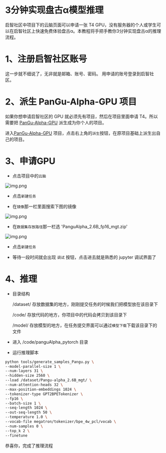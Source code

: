 # 3分钟实现盘古α模型推理

启智社区中项目下的云脑页面可以申请一张 T4 GPU，没有服务器的个人或学生可以在启智社区上快速免费体验盘古α。本教程将手把手教你3分钟实现盘古α的推理流程。

# 1、注册启智社区账号
这一步就不细说了，无非就是邮箱、账号、密码。 用申请的账号登录到启智社区。

# 2、派生 PanGu-Alpha-GPU 项目
如果你想申请启智社区的 GPU 就必须先有项目，然后在项目里面申请 T4。所以需要把 [PanGu-Alpha-GPU](https://openi.pcl.ac.cn/PCL-Platform.Intelligence/PanGu-Alpha-GPU) 
派生成为你个人的项目。

进入[PanGu-Alpha-GPU](https://openi.pcl.ac.cn/PCL-Platform.Intelligence/PanGu-Alpha-GPU) 项目，点击右上角的`派生`按钮，在原项目基础上派生出自己的项目。

# 3、申请GPU

- 点击项目中的`云脑`

![img.png](images/choice-yunnao.png)

- 点击`新建任务`

- 在`镜像`那一栏里面搜索下图的镜像

![img.png](images/chice-images.png)

- 在`数据集存放路径`那一栏选 'PanguAlpha_2.6B_fp16_mgt.zip'

![img.png](images/choice-dataset.png)

- 点击`新建任务`

- 等待一段时间就会出现 `调试` 按钮，点击进去就是熟悉的 jupyter 调试界面了

# 4、推理
- 目录结构

    /dataset/               存放数据集的地方，刚刚提交任务的时候我们把模型放在该目录下
  
    /code/                  存放代码的地方，你项目中的代码会拷贝到该目录下

    /model/                 存放模型的地方，在任务提交界面可以通过`模型下载`下载该目录下的文件

- 进入 /code/panguAlpha_pytorch 目录
  
- 运行推理脚本

```bash
python tools/generate_samples_Pangu.py \
--model-parallel-size 1 \
--num-layers 31 \
--hidden-size 2560 \
--load /dataset/Pangu-alpha_2.6B_mgt/ \
--num-attention-heads 32 \
--max-position-embeddings 1024 \
--tokenizer-type GPT2BPETokenizer \
--fp16 \
--batch-size 1 \
--seq-length 1024 \
--out-seq-length 50 \
--temperature 1.0 \
--vocab-file megatron/tokenizer/bpe_4w_pcl/vocab \
--num-samples 0 \
--top_k 2 \
--finetune

```

恭喜你，完成了推理流程